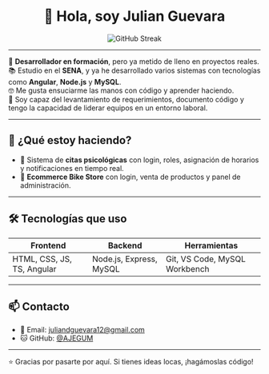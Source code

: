 <h1 align="center">👋 Hola, soy Julian Guevara</h1>

<p align="center">
  <img src="https://github-readme-streak-stats.herokuapp.com?user=AJEGUM&theme=dark&hide_border=true&border_radius=0&locale=es" alt="GitHub Streak" />
</p>

---

🎯 **Desarrollador en formación**, pero ya metido de lleno en proyectos reales.  
📚 Estudio en el **SENA**, y ya he desarrollado varios sistemas con tecnologías como **Angular**, **Node.js** y **MySQL**.  
🤓 Me gusta ensuciarme las manos con código y aprender haciendo.  
🧩 Soy capaz del levantamiento de requerimientos, documento código y tengo la capacidad de liderar equipos en un entorno laboral.

---

## 🚀 ¿Qué estoy haciendo?

- 🧠 Sistema de **citas psicológicas** con login, roles, asignación de horarios y notificaciones en tiempo real.
- 🛒 **Ecommerce Bike Store** con login, venta de productos y panel de administración.

---

## 🛠️ Tecnologías que uso

| Frontend | Backend | Herramientas |
|----------|---------|--------------|
| HTML, CSS, JS, TS, Angular | Node.js, Express, MySQL | Git, VS Code, MySQL Workbench |

---

## 📫 Contacto

- 📧 Email: [juliandguevara12@gmail.com](mailto:juliandguevara12@gmail.com)  
- 🐱 GitHub: [@AJEGUM](https://github.com/AJEGUM)

---


⭐ Gracias por pasarte por aquí. Si tienes ideas locas, ¡hagámoslas código!
